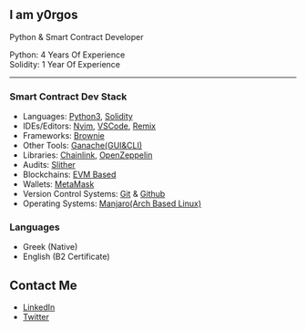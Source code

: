 ## I am y0rgos
Python & Smart Contract Developer

Python: 4 Years Of Experience<br />
Solidity: 1 Year Of Experience 

---

### Smart Contract Dev Stack
- Languages: [Python3](https://www.python.org/), [Solidity](https://github.com/ethereum/solidity)
- IDEs/Editors: [Nvim](https://neovim.io/), [VSCode](https://code.visualstudio.com/), [Remix](https://remix-project.org/)
- Frameworks: [Brownie](https://github.com/eth-brownie/brownie)
- Other Tools: [Ganache(GUI&CLI)](https://trufflesuite.com/ganache/)
- Libraries: [Chainlink](https://chain.link/), [OpenZeppelin](https://www.openzeppelin.com/)
- Audits: [Slither](https://github.com/crytic/slither)
- Blockchains: [EVM Based](https://ethereum.org/en/developers/docs/evm/)
- Wallets: [MetaMask](https://metamask.io/)
- Version Control Systems: [Git](https://git-scm.com/) & [Github](https://github.com/)
- Operating Systems: [Manjaro(Arch Based Linux)](https://manjaro.org/)

### Languages
  - Greek (Native)
  - English (B2 Certificate)

## Contact Me
 - [LinkedIn](https://www.linkedin.com/in/y0rgos/)
 - [Twitter](https://twitter.com/y0rgoss)
